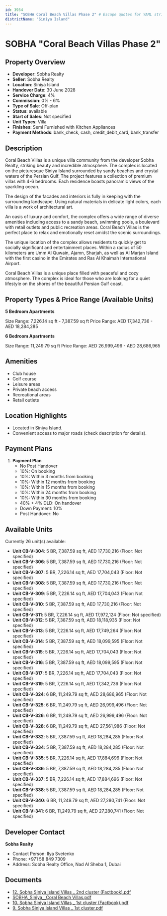 ```yaml
---
id: 3954
title: "SOBHA Coral Beach Villas Phase 2" # Escape quotes for YAML string
districtName: "Siniya Island"
---
```


# SOBHA "Coral Beach Villas Phase 2"

## Property Overview
- **Developer**: Sobha Realty
- **Seller**: Sobha Realty
- **Location**: Siniya Island
- **Handover Date**: 30 June 2028
- **Service Charge**: 4%
- **Commission**: 0% - 6%
- **Type of Sale**: Off-plan
- **Status**: available
- **Start of Sales**: Not specified
- **Unit Types**: Villa
- **Finishes**: Semi Furnished with Kitchen Appliances
- **Payment Methods**: bank_check, cash, credit_debit_card, bank_transfer

## Description
Coral Beach Villas is a unique villa community from the developer Sobha Realty, striking beauty and incredible atmosphere. The complex is located on the picturesque Siniya Island surrounded by sandy beaches and crystal waters of the Persian Gulf. The project features a collection of premium villas with 4-6 bedrooms. Each residence boasts panoramic views of the sparkling ocean.

 The design of the facades and interiors is fully in keeping with the surrounding landscape. Using natural materials in delicate light colors, each villa is a work of architectural art. 

 An oasis of luxury and comfort, the complex offers a wide range of diverse amenities including access to a sandy beach, swimming pools, a boulevard with retail outlets and public recreation areas. Coral Beach Villas is the perfect place to relax and emotionally reset amidst the scenic surroundings.

 The unique location of the complex allows residents to quickly get to socially significant and entertainment places. Within a radius of 50 kilometers are Umm Al Quwain, Ajamn, Sharjah, as well as Al Marjan Island with the first casino in the Emirates and Ras Al Khaimah International Airport. 

Coral Beach Villas is a unique place filled with peaceful and cozy atmosphere. The complex is ideal for those who are looking for a quiet lifestyle on the shores of the beautiful Persian Gulf coast.

## Property Types & Price Range (Available Units)
**5 Bedroom Apartments**

Size Range: 7,226.14 sq ft - 7,387.59 sq ft
Price Range: AED 17,342,736 - AED 18,284,285

**6 Bedroom Apartments**

Size Range: 11,249.79 sq ft
Price Range: AED 26,999,496 - AED 28,686,965

## Amenities
- Club house
- Golf course
- Leisure areas
- Private beach access
- Recreational areas
- Retail outlets

## Location Highlights
- Located in Siniya Island.
- Convenient access to major roads (check description for details).

## Payment Plans
1. **Payment Plan**
   - No Post Handover
   - 10%: On booking
   - 10%: Within 3 months from booking
   - 10%: Within 12 months from booking
   - 10%: Within 15 months from booking
   - 10%: Within 24 months from booking
   - 10%: Within 30 months from booking
   - 40% + 4% DLD: On handover
   - Down Payment: 10%
   - Post Handover: No

## Available Units
Currently 26 unit(s) available:
- **Unit CB-V-304**: 5 BR, 7,387.59 sq ft, AED 17,730,216 (Floor: Not specified)
- **Unit CB-V-306**: 5 BR, 7,387.59 sq ft, AED 17,730,216 (Floor: Not specified)
- **Unit CB-V-307**: 5 BR, 7,226.14 sq ft, AED 17,704,043 (Floor: Not specified)
- **Unit CB-V-308**: 5 BR, 7,387.59 sq ft, AED 17,730,216 (Floor: Not specified)
- **Unit CB-V-309**: 5 BR, 7,226.14 sq ft, AED 17,704,043 (Floor: Not specified)
- **Unit CB-V-310**: 5 BR, 7,387.59 sq ft, AED 17,730,216 (Floor: Not specified)
- **Unit CB-V-311**: 5 BR, 7,226.14 sq ft, AED 17,972,124 (Floor: Not specified)
- **Unit CB-V-312**: 5 BR, 7,387.59 sq ft, AED 18,118,935 (Floor: Not specified)
- **Unit CB-V-313**: 5 BR, 7,226.14 sq ft, AED 17,749,264 (Floor: Not specified)
- **Unit CB-V-314**: 5 BR, 7,387.59 sq ft, AED 18,099,595 (Floor: Not specified)
- **Unit CB-V-315**: 5 BR, 7,226.14 sq ft, AED 17,704,043 (Floor: Not specified)
- **Unit CB-V-316**: 5 BR, 7,387.59 sq ft, AED 18,099,595 (Floor: Not specified)
- **Unit CB-V-317**: 5 BR, 7,226.14 sq ft, AED 17,704,043 (Floor: Not specified)
- **Unit CB-V-319**: 5 BR, 7,226.14 sq ft, AED 17,342,736 (Floor: Not specified)
- **Unit CB-V-324**: 6 BR, 11,249.79 sq ft, AED 28,686,965 (Floor: Not specified)
- **Unit CB-V-325**: 6 BR, 11,249.79 sq ft, AED 26,999,496 (Floor: Not specified)
- **Unit CB-V-326**: 6 BR, 11,249.79 sq ft, AED 26,999,496 (Floor: Not specified)
- **Unit CB-V-328**: 6 BR, 11,249.79 sq ft, AED 27,561,986 (Floor: Not specified)
- **Unit CB-V-332**: 5 BR, 7,387.59 sq ft, AED 18,284,285 (Floor: Not specified)
- **Unit CB-V-334**: 5 BR, 7,387.59 sq ft, AED 18,284,285 (Floor: Not specified)
- **Unit CB-V-335**: 5 BR, 7,226.14 sq ft, AED 17,884,696 (Floor: Not specified)
- **Unit CB-V-336**: 5 BR, 7,387.59 sq ft, AED 18,284,285 (Floor: Not specified)
- **Unit CB-V-337**: 5 BR, 7,226.14 sq ft, AED 17,884,696 (Floor: Not specified)
- **Unit CB-V-338**: 5 BR, 7,387.59 sq ft, AED 18,284,285 (Floor: Not specified)
- **Unit CB-V-340**: 6 BR, 11,249.79 sq ft, AED 27,280,741 (Floor: Not specified)
- **Unit CB-V-341**: 6 BR, 11,249.79 sq ft, AED 27,280,741 (Floor: Not specified)

## Developer Contact
**Sobha Realty**
- Contact Person: Ilya Svetenko
- Phone: +971 58 849 7309
- Address: Sobha Realty Office, Nad Al Sheba 1, Dubai

## Documents
- [12. Sobha Siniya Island Villas _ 2nd cluster (Factbook).pdf](https://cdn.geniemap.net/2024/12/25/ORBlm2wpvfMJNTF4k1tkjO0U0wjX51BkwV2uHa30.pdf)
- [SOBHA_Siniya__Coral Beach Villas.pdf](https://cdn.geniemap.net/2024/10/16/zV6OymQJXvwbj7sQLThrGhBpF541GVRcwjG4cF1Z.pdf)
- [10. Sobha Siniya Island Villas _ 1st cluster (Factbook).pdf](https://cdn.geniemap.net/2024/12/25/6HxfoOVebiTPSeVrapkfD6gP6oUhzUSbhzJ0yeeN.pdf)
- [9. Sobha Siniya Island Villas _ 1st cluster.pdf](https://cdn.geniemap.net/2024/12/25/5ID7S0zpki4RvOqlgIqQga16YGcBOSMAjRB5D5kS.pdf)
